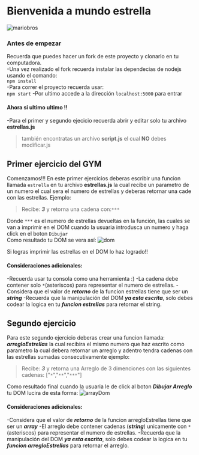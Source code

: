 # Bienvenida a mundo estrella    
![mariobros](https://i2.wp.com/data.whicdn.com/images/220555186/original.gif)
### Antes de empezar
Recuerda que puedes hacer un fork de este proyecto y clonarlo en tu computadora.  
-Una vez realizado el fork recuerda instalar las dependecias de nodejs usando el comando:  
`npm install`  
-Para correr el proyecto recuerda usar:  
`npm start`
-Por ultimo accede a la dirección `localhost:5000` para entrar

#### Ahora si ultimo ultimo !!
-Para el primer y segundo ejecicio recuerda abrir y editar solo tu archivo **estrellas.js**
>también encontratas  un archivo **script.js** el cual **NO** debes modificar.js

## Primer ejercicio del GYM
Comenzamos!!!
En este primer ejercicios deberas escribir una funcion llamada `estrella` en tu archivo **estrellas.js** la cual recibe un parametro de un numero el cual sera el numero de estrellas y deberas retornar una cade con las estrellas.
Ejemplo:  
> Recibe: ***3***
> y retorna una cadena con:`***`  

Donde `***` es el numero de estrellas devueltas en la función, las cuales se van a imprimir en el DOM cuando la usuaria introdusca un numero y haga click en el boton `Dibujar`  
Como resultado tu DOM se vera así:
![dom](https://user-images.githubusercontent.com/6140157/126437893-96714255-d967-47b1-9c0b-407c68c3b470.png)

Si logras imprimir las estrellas en el DOM lo haz logrado!!

#### Consideraciones adicionales:
-Recuerda usar tu consola como una herramienta :)
-La cadena debe contener solo `*`(asteriscos) para representar el numero de estrellas.
-Considera que el valor de ***retorno*** de la funcion estrellas tiene que ser un ***string***
-Recuerda que la manipulación del DOM ***ya esta escrita***, solo debes codear la logica en tu ***funcion estrellas*** para retornar el string.


## Segundo ejercicio
Para este segundo ejercicio deberas crear una funcion llamada: ***arregloEstrellas*** la cual recibira el mismo numero que haz escrito como parametro la cual debera retornar un arreglo y adentro tendra cadenas con las estrellas sumadas consecutivamente ejemplo:
> Recibe: ***3***
> y retorna una Arreglo de 3 dimenciones con las siguientes cadenas: ["`*`","`**`","`***`"]

Como resultado final cuando la usuaria le de click al boton ***Dibujar Arreglo*** tu DOM lucira de esta forma:
![arrayDom](https://user-images.githubusercontent.com/6140157/126439800-31442d75-b8e6-4bf6-bb61-829a4f3f0521.png)

#### Consideraciones adicionales:
-Considera que el valor de ***retorno*** de la funcion arregloEstrellas tiene que ser un ***array***
-El arreglo debe contener cadenas (***string***) unicamente con `*`(asteriscos) para representar el numero de estrellas.
-Recuerda que la manipulación del DOM ***ya esta escrita***, solo debes codear la logica en tu ***funcion arregloEstrellas*** para retornar el arreglo.